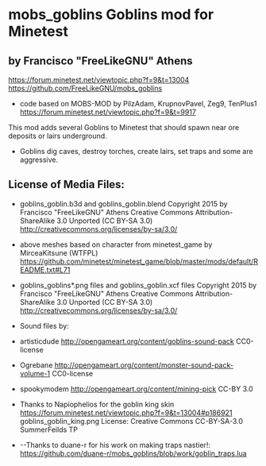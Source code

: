 

# mobs_goblins Goblins mod for Minetest 
## by Francisco "FreeLikeGNU" Athens
https://forum.minetest.net/viewtopic.php?f=9&t=13004
https://github.com/FreeLikeGNU/mobs_goblins

* code based on MOBS-MOD by PilzAdam, KrupnovPavel, Zeg9, TenPlus1
 https://forum.minetest.net/viewtopic.php?f=9&t=9917

This mod adds several Goblins to Minetest that should spawn near ore deposits or lairs underground.

* Goblins dig caves, destroy torches, create lairs, set traps and some are aggressive.

License of Media Files:
---------------------------------------
* goblins_goblin.b3d and goblins_goblin.blend 
Copyright 2015 by Francisco "FreeLikeGNU" Athens Creative Commons Attribution-ShareAlike 3.0 Unported (CC BY-SA 3.0)
http://creativecommons.org/licenses/by-sa/3.0/

 * above meshes based on character from minetest_game
by MirceaKitsune (WTFPL)
https://github.com/minetest/minetest_game/blob/master/mods/default/README.txt#L71

* goblins_goblins*.png files and goblins_goblin.xcf files
Copyright 2015 by Francisco "FreeLikeGNU" Athens  Creative Commons  Attribution-ShareAlike 3.0 Unported (CC BY-SA 3.0) 
http://creativecommons.org/licenses/by-sa/3.0/

* Sound files by:
 * artisticdude http://opengameart.org/content/goblins-sound-pack CC0-license
 * Ogrebane http://opengameart.org/content/monster-sound-pack-volume-1 CC0-license
 * spookymodem http://opengameart.org/content/mining-pick CC-BY 3.0

* Thanks to Napiophelios for the goblin king skin
https://forum.minetest.net/viewtopic.php?f=9&t=13004#p186921
goblins_goblin_king.png
License: Creative Commons CC-BY-SA-3.0 SummerFeilds TP
* --Thanks to duane-r for his work on making traps nastier!: https://github.com/duane-r/mobs_goblins/blob/work/goblin_traps.lua   